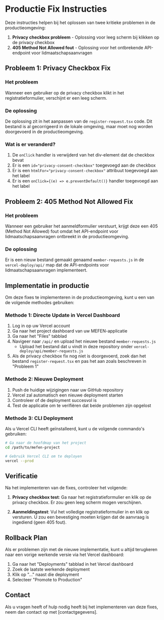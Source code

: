 # Productie Fix Instructies

Deze instructies helpen bij het oplossen van twee kritieke problemen in de productieomgeving:

1. **Privacy checkbox probleem** - Oplossing voor leeg scherm bij klikken op de privacy checkbox
2. **405 Method Not Allowed fout** - Oplossing voor het ontbrekende API-endpoint voor lidmaatschapsaanvragen

## Probleem 1: Privacy Checkbox Fix

### Het probleem
Wanneer een gebruiker op de privacy checkbox klikt in het registratieformulier, verschijnt er een leeg scherm.

### De oplossing
De oplossing zit in het aanpassen van de `register-request.tsx` code. Dit bestand is al gecorrigeerd in de lokale omgeving, maar moet nog worden doorgevoerd in de productieomgeving.

### Wat is er veranderd?
1. De `onClick` handler is verwijderd van het div-element dat de checkbox bevat
2. Er is een `id="privacy-consent-checkbox"` toegevoegd aan de checkbox
3. Er is een `htmlFor="privacy-consent-checkbox"` attribuut toegevoegd aan het label
4. Er is een `onClick={(e) => e.preventDefault()}` handler toegevoegd aan het label

## Probleem 2: 405 Method Not Allowed Fix

### Het probleem
Wanneer een gebruiker het aanmeldformulier verstuurt, krijgt deze een 405 (Method Not Allowed) fout omdat het API-endpoint voor lidmaatschapsaanvragen ontbreekt in de productieomgeving.

### De oplossing
Er is een nieuw bestand gemaakt genaamd `member-requests.js` in de `vercel-deploy/api/` map dat de API-endpoints voor lidmaatschapsaanvragen implementeert.

## Implementatie in productie

Om deze fixes te implementeren in de productieomgeving, kunt u een van de volgende methodes gebruiken:

### Methode 1: Directe Update in Vercel Dashboard

1. Log in op uw Vercel account
2. Ga naar het project dashboard van uw MEFEN-applicatie
3. Ga naar het "Files" tabblad
4. Navigeer naar `/api/` en upload het nieuwe bestand `member-requests.js`
   - Upload het bestand dat u vindt in deze repository onder `vercel-deploy/api/member-requests.js`
5. Als de privacy checkbox fix nog niet is doorgevoerd, zoek dan het bestand `register-request.tsx` en pas het aan zoals beschreven in "Probleem 1"

### Methode 2: Nieuwe Deployment

1. Push de huidige wijzigingen naar uw GitHub repository
2. Vercel zal automatisch een nieuwe deployment starten
3. Controleer of de deployment succesvol is
4. Test de applicatie om te verifiëren dat beide problemen zijn opgelost

### Methode 3: CLI Deployment

Als u Vercel CLI heeft geïnstalleerd, kunt u de volgende commando's gebruiken:

```bash
# Ga naar de hoofdmap van het project
cd /path/to/mefen-project

# Gebruik Vercel CLI om te deployen
vercel --prod
```

## Verificatie

Na het implementeren van de fixes, controleer het volgende:

1. **Privacy checkbox test**: Ga naar het registratieformulier en klik op de privacy checkbox. Er zou geen leeg scherm mogen verschijnen.

2. **Aanmeldingstest**: Vul het volledige registratieformulier in en klik op versturen. U zou een bevestiging moeten krijgen dat de aanvraag is ingediend (geen 405 fout).

## Rollback Plan

Als er problemen zijn met de nieuwe implementatie, kunt u altijd terugkeren naar een vorige werkende versie via het Vercel dashboard:

1. Ga naar het "Deployments" tabblad in het Vercel dashboard
2. Zoek de laatste werkende deployment
3. Klik op "..." naast die deployment
4. Selecteer "Promote to Production"

## Contact

Als u vragen heeft of hulp nodig heeft bij het implementeren van deze fixes, neem dan contact op met [contactgegevens].